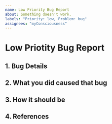 ```yaml
---
name: Low Priority Bug Report
about: Something doesn't work.
labels: "Priority: low, Problem: bug"
assignees: "myConsciousness"
---
```


# Low Priotity Bug Report

## 1. Bug Details

## 2. What you did caused that bug

## 3. How it should be

## 4. References
